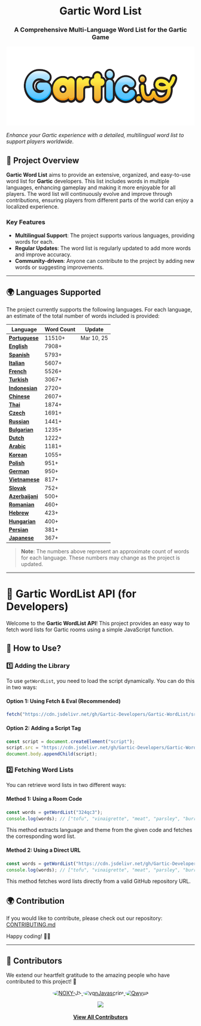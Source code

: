 <h1 align="center">Gartic Word List</h1>
<h3 align="center">A Comprehensive Multi-Language Word List for the Gartic Game</h3>
<p align="center">
  <img height="210" src="./images/logo.png" alt="Project Logo">
</p>

_Enhance your Gartic experience with a detailed, multilingual word list to support players worldwide._

## 📌 **Project Overview**  

**Gartic Word List** aims to provide an extensive, organized, and easy-to-use word list for **Gartic** developers. This list includes words in multiple languages, enhancing gameplay and making it more enjoyable for all players. The word list will continuously evolve and improve through contributions, ensuring players from different parts of the world can enjoy a localized experience.

### Key Features
- **Multilingual Support**: The project supports various languages, providing words for each.
- **Regular Updates**: The word list is regularly updated to add more words and improve accuracy.
- **Community-driven**: Anyone can contribute to the project by adding new words or suggesting improvements.

---

## 🌍 **Languages Supported**

The project currently supports the following languages. For each language, an estimate of the total number of words included is provided:


| Language      | Word Count | Update |
|---------------|------------|-------------------|
| **[Portuguese](https://github.com/Gartic-Developers/Gartic-WordList/tree/main/languages/Portuguese)**| 11510+ | Mar 10, 25 |
| **[English](https://github.com/Gartic-Developers/Gartic-WordList/tree/main/languages/English)**    | 7908+         ||
| **[Spanish](https://github.com/Gartic-Developers/Gartic-WordList/tree/main/languages/Spanish)**   | 5793+          ||
| **[Italian](https://github.com/Gartic-Developers/Gartic-WordList/tree/main/languages/Italian)**   | 5607+          ||
| **[French](https://github.com/Gartic-Developers/Gartic-WordList/tree/main/languages/French)**    | 5526+          ||
| **[Turkish](https://github.com/Gartic-Developers/Gartic-WordList/tree/main/languages/Turkish)**   | 3067+          ||
| **[Indonesian](https://github.com/Gartic-Developers/Gartic-WordList/tree/main/languages/Indonesian)**| 2720+          ||
| **[Chinese](https://github.com/Gartic-Developers/Gartic-WordList/tree/main/languages/Chinese)**   | 2607+          ||
| **[Thai](https://github.com/Gartic-Developers/Gartic-WordList/tree/main/languages/Thai)**      | 1874+          ||
| **[Czech](https://github.com/Gartic-Developers/Gartic-WordList/tree/main/languages/Czech)**     | 1691+          ||
| **[Russian](https://github.com/Gartic-Developers/Gartic-WordList/tree/main/languages/Russian)**   | 1441+          ||
| **[Bulgarian](https://github.com/Gartic-Developers/Gartic-WordList/tree/main/languages/Bulgarian)** | 1235+          ||
| **[Dutch](https://github.com/Gartic-Developers/Gartic-WordList/tree/main/languages/Dutch)**     | 1222+          ||
| **[Arabic](https://github.com/Gartic-Developers/Gartic-WordList/tree/main/languages/Arabic)**    | 1181+          ||
| **[Korean](https://github.com/Gartic-Developers/Gartic-WordList/tree/main/languages/Korean)**    | 1055+          ||
| **[Polish](https://github.com/Gartic-Developers/Gartic-WordList/tree/main/languages/Polish)**    | 951+          ||
| **[German](https://github.com/Gartic-Developers/Gartic-WordList/tree/main/languages/German)**    | 950+          ||
| **[Vietnamese](https://github.com/Gartic-Developers/Gartic-WordList/tree/main/languages/Vietnamese)**| 817+          ||
| **[Slovak](https://github.com/Gartic-Developers/Gartic-WordList/tree/main/languages/Slovak)**    | 752+          ||
| **[Azerbaijani](https://github.com/Gartic-Developers/Gartic-WordList/tree/main/languages/Azerbaijani)**| 500+         ||
| **[Romanian](https://github.com/Gartic-Developers/Gartic-WordList/tree/main/languages/Romanian)**  | 460+          ||
| **[Hebrew](https://github.com/Gartic-Developers/Gartic-WordList/tree/main/languages/Hebrew)**    | 423+          ||
| **[Hungarian](https://github.com/Gartic-Developers/Gartic-WordList/tree/main/languages/Hungarian)** | 400+          ||
| **[Persian](https://github.com/Gartic-Developers/Gartic-WordList/tree/main/languages/Persian)**   | 381+          ||
| **[Japanese](https://github.com/Gartic-Developers/Gartic-WordList/tree/main/languages/Japanese)**  | 367+          ||

> **Note**: The numbers above represent an approximate count of words for each language. These numbers may change as the project is updated.

---

# 📌 Gartic WordList API (for Developers)

Welcome to the **Gartic WordList API**! This project provides an easy way to fetch word lists for Gartic rooms using a simple JavaScript function.

## 🚀 How to Use?

### 1️⃣ Adding the Library
To use `getWordList`, you need to load the script dynamically. You can do this in two ways:

#### Option 1: Using Fetch & Eval (Recommended)
```js
fetch("https://cdn.jsdelivr.net/gh/Gartic-Developers/Gartic-WordList/src/getWordList.min.js").then((t=>t.text())).then((js=>eval(js)));
```

#### Option 2: Adding a Script Tag
```js
const script = document.createElement("script");
script.src = "https://cdn.jsdelivr.net/gh/Gartic-Developers/Gartic-WordList/src/getWordList.min.js";
document.body.appendChild(script);
```

### 2️⃣ Fetching Word Lists
You can retrieve word lists in two different ways:

#### Method 1: Using a Room Code
```js
const words = getWordList("324qc3");
console.log(words); // ["tofu", "vinaigrette", "meat", "parsley", "burrito", ...] 
```
This method extracts language and theme from the given code and fetches the corresponding word list.

#### Method 2: Using a Direct URL
```js
const words = getWordList("https://cdn.jsdelivr.net/gh/Gartic-Developers/Gartic-WordList/languages/English/foods.json");
console.log(words); // ["tofu", "vinaigrette", "meat", "parsley", "burrito", ...] 
```
This method fetches word lists directly from a valid GitHub repository URL.


## 🌍 Contribution
If you would like to contribute, please check out our repository: [CONTRIBUTING.md](https://github.com/Gartic-Developers/Gartic-WordList/blob/main/.github/CONTRIBUTING.md)

Happy coding! 🎨🚀

---

## 🤝 Contributors  

We extend our heartfelt gratitude to the amazing people who have contributed to this project! 💖  

<p align="center">
  <a href="https://github.com/NOXY-JS">
    <img src="https://github.com/NOXY-JS.png" width="80" height="80" style="border-radius: 50%;" alt="NOXY-JS">
  </a>
  <a href="https://github.com/ygnJavascript">
    <img src="https://github.com/ygnJavascript.png" width="80" height="80" style="border-radius: 50%;" alt="ygnJavascript">
  </a>
  <a href="https://github.com/Qwyua">
    <img src="https://github.com/Qwyua.png" width="80" height="80" style="border-radius: 50%;" alt="Qwyua">
  </a>
</p>

<p align="center">
  <a href="https://github.com/Gartic-Developers/Gartic-WordList/graphs/contributors">
    <img src="https://img.shields.io/github/contributors/Gartic-Developers/Gartic-WordList?color=blue&style=for-the-badge">
  </a>
</p>

<p align="center">
  <a href="https://github.com/Gartic-Developers/Gartic-WordList/graphs/contributors">
    <b>View All Contributors</b>
  </a>
</p>

